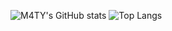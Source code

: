 ![M4TY's GitHub stats](https://github-readme-stats.vercel.app/api?username=M4TY&show_icons=true&theme=radical)
![Top Langs](https://github-readme-stats.vercel.app/api/top-langs/?username=M4TY&langs_count=8&show_icons=true&theme=radical)





